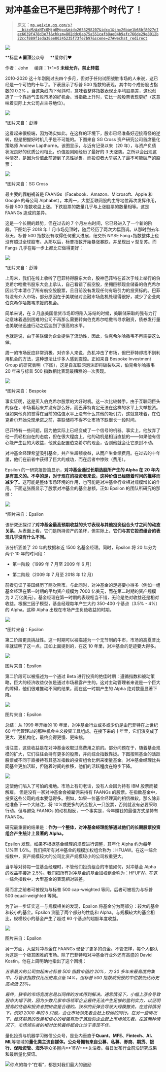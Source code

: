 # 对冲基金已不是巴菲特那个时代了！

> 原文：[`mp.weixin.qq.com/s?__biz=MzAxNTc0Mjg0Mg==&mid=2653298207&idx=1&sn=26bae1b68bf8027e7ec6639f478d3e7f&chksm=802ddc0ab75a551cafb8ae04b9afc766de29e8012b22ccf889f1eda38ee80245235f73fe7b97&scene=27#wechat_redirect`](http://mp.weixin.qq.com/s?__biz=MzAxNTc0Mjg0Mg==&mid=2653298207&idx=1&sn=26bae1b68bf8027e7ec6639f478d3e7f&chksm=802ddc0ab75a551cafb8ae04b9afc766de29e8012b22ccf889f1eda38ee80245235f73fe7b97&scene=27#wechat_redirect)

![](img/34178214a765d0578fea405af887f201.png)

**标星★****置顶****公众号     **爱你们♥   

作者：John     编译：1+1=6 **未经允许，禁止转载**

2010-2020 这十年刚刚过去四个多月，但对于任何试图战胜市场的人来说，这已经是一个可怕的十年了。下表展示了标普 500 指数的表现，其中每个成份股占指数的 0.2% 。当这条线向下倾斜时，意味着整体指数表现比平均股票差，这也创造了一个靠运气击败市场的好机会。当指数上升时，它比一般股票表现更好（这意味着实际上大公司占主导地位）。

![](img/4dddfc0fdd22387f661ed4aa93d156fb.png)

*图片来自：彭博

这看起来很极端，因为确实如此。在这样的环境下，股市已经准备好迎接奇怪的逆转，但是把握好时机几乎是不可能的。下图来自 SG Cross 资产研究公司首席量化策略师 Andrew Lapthorne。该图显示，与近有记录以来（20 年），与资产负债状况良好的优质公司相比，价值股刚刚经历了最好的 3 天涨势。之所以会出现这种情况，是因为价值此前遭到了恶性抛售，而投资者大举买入了最不可能破产的股票：

![](img/4ef87c7075399831968c3ebf1b2eabac.png)

*图片来自：SG Cross

最主要的罪魁祸首是 FAANGs（Facebook、Amazon、Microsoft、Apple 和 Google 的母公司 Alphabet）。本周一，大型互联网股的主导地位再次发挥作用，标普 500 指数收盘上涨。下跌股票的数量几乎与上涨股票的数量相等。这是 FAANGs 造成的差异。

这是一个长期的趋势，但在过去的 7 个月左右时间，它已经进入了一个新的阶段。下图始于 2018 年 1 月市场见顶时，随后经历了两次大幅回调。从那时到去年秋天，标普 500 指数没有取得任何重大进展，纽交所 NYSE Fang+指数整体上也没有超过全球股市。从那以后，标普指数开始暴涨暴跌，并呈现出 v 型复苏。而 Fangs 几乎在每一步上都比它做得更好：

![](img/6b1f9a95d5eea9c5b210ad167d8afab1.png)

*图片来自：彭博

上周末，我们在线上收听了巴菲特得股东大会，股神巴菲特在首次于线上举行的伯克希尔哈撒韦股东大会上承认，自己看错了航空股，坐拥巨额现金储备的伯克希尔因此亏本清仓了所有航空股股票，且目前没有发现任何有吸引力的投资标的。巴菲特没有介入市场，部分原因在于美联储对金融市场危机处理得很好，减少了企业向伯克希尔哈撒韦求援的机会。

简单来说，在 3 月底美国信贷市场即将陷入冻结的时候，美联储采取的强有力行动意味着遇到困难的公司不再那么需要转向伯克希尔哈撒韦寻求融资，债券发行量也美联储迅速行动之后达到了很高的水平。

也就是说，由于美联储为企业提供了流动性，因此，伯克希尔哈撒韦不再需要这么做。

周一的市场反应非常消极。对许多人来说，危机冲击了市场，但巴菲特却找不到利用机会的方法，这种想法让许多人感到震惊。正如来自 Bespoke Investment Group 的研究表明（下图），这是自互联网泡沫即将破裂以来，伯克希尔哈撒韦 20 年来与标普 500 指数相比表现最糟糕的一次表现。

![](img/bf5c9c0fc0c3382d298827e58c0a6dff.png)

*图片来自：Bespoke

事实证明，这是买入伯克希尔股票的大好时机。这一次比较棘手。由于互联网巨头的存在，市场看起来并没有那么好，而巴菲特肯定无法在这样的水平上大举投资。但如果他真的觉得在当前的估值水平上没有什么其他的吸引力，这就意味着，在伯克希尔开始兑现承诺之前，美联储将不得不让市场下跌很长一段时间。

巴菲特有一些问题，因为他实际上已经变成了一个信号的机器。事实上，他放弃了他一贯轻松自在的态度，但在很大程度上，他的动机是相当直接的——如果他有信心能产生巨的大收益，他就会配置伯克希尔的现金，否则他就会让它原封不动。

对冲基金经理希望吸引基金，并产生超额收益，从而产生业绩费用。在过去的十年里，他们在前者中获得了巨大的成功，而在后者中惨败（费用）。

Epsilon 的一研究报告篇显示，**对冲基金通过长期选股所产生的 Alpha 在 20 年内是有意义的。不幸的是，对于现在的投资者来说，这种价值已经随着时间的推移而减少了**。这可能是整体市场环境的作用，也可能是对冲基金行业相对规模增长的作用。下面这张图显示了股票对冲基金的基金总额，正如 Epsilon 的团队所研究的那样：

![](img/183ba41c57477b85816dba06f07f7efe.png)

*图片来自：Epsilon

该研究还探讨了**对冲基金最高预期收益的头寸表现与其他投资组合头寸之间的动态关系**。从表面上看，它们是所持资产的圣杯，但实际上，**它们与其它投资组合的表现几乎没有什么不同。**

该分析涵盖了 20 年的数据和近 1500 名基金经理。同时，Epsilon 将 20 年分为两个 10 年的时间段：

*   第一阶段（1999 年 7 月至 2009 年 6 月）

*   第二阶段（2009 年 7 月至 2018 年 12 月）

前者见证了美国经历了两次熊市。与此同时，对冲基金的足迹要小得多（例如一组基金经理在第一时期的平均资产规模为 7000 亿美元，而在第二时期的资产规模为 2 万亿美元）。基金经理在第一时期的表现相当不错，无论是绝对收益还是相对收益。根据三因子模型，基金经理每年产生大约 350-400 个基点（3.5% - 4%）的 Alpha。这种 Alpha 出现在市场产生负绝收益的时期。

![](img/a864bd0633388511db8e54a4c4e472b8.png)

*图片来自：Epsilon

第二阶段更具挑战性。这一时期可以被描述为一个无节制的牛市，市场的高夏普比率就证明了这一点。正如上面提到的，在这 10 年里，对冲基金的足迹要大得多。

![](img/a8660eb74785eba2f1702de849ead0b9.png)

图片来自：Epsilon

第二阶段可以被描述为一个通过 Beta 进行投资的绝佳时期：遵循指数和被动策略，巨大的经济收益仅仅是通过市场暴露产生的。这对主动管理者来说是一个巨大的障碍，他们很难推动不同的结果，而在这一时期产生的 Alpha 绝对数量显著下降。

![](img/b80ed35b9cde816e1ba1e0306d36d82d.png)

图片来自：Epsilon

总结：从 1999 年开始的 10 年里，对冲基金行业或多或少仍是由巴菲特在上世纪 60 年代管理过的那种机会主义投资工具组成。在接下来的十年里，它们演变成了更大、更机构化，最终变得更慢、更笨拙。

请注意，这些收益是在对冲基金收取过高费用之前的。部分问题在于，随着基金规模的扩大，它们往往会持有更多的股票，并向综合指数靠拢。下图按照基金的活跃股票或不同于直接持有其基准指数的投资组合比例来衡量基金。对冲基金经理比共同基金更加活跃，但随着时间的推移，他们的活跃程度在稳步下降。

![](img/17a86136f376262b188468ec4f01f266.png)

这使他们陷入了可怕的境地。市场上有句老话，没有人会因为持有 IBM 股票而被解雇。 但是没有一家对冲基金会被雇佣来持有 FAANGs 的股票。在指数基金中，投资这些公司的成本要低得多。例如，如果一位基金经理真的相信微软，那么除非他准备下一个大赌注，将 10%或更多的资金投入一只股票，否则就没有必要采取行动。但与避免 FAANGs 的动机相反，一个事实是，今年赚钱的最佳方式是持有 FAANGs。

研究最重要的结果是：**作为一个整体，对冲基金经理能够通过他们的长期股票投资组合产生统计上显著的 Alpha。**

Epsilon 发现，如果不根据基金经理的规模进行调整，其年化 Alpha 约为每年 1.1%至 1.6%。我们把所有对冲基金的规模加权组合称为：HFUAW。在这一综合指数中，资产规模较大的公司比资产规模较小的公司权重更大。

当平等对待每一位基金经理时，不管他们投资组合的市值如何，对冲基金 Alpha 的收益率接近 2.5%。我们把所有对冲基金的基金加权组合称为：HFUFW。在这一综合指数中，大型基金的表现相对较差。

简而言之前者可被视为与标普 500 cap-weighted 等同，后者可被视为与标普 500 equal-weighted 等同。

为了进一步证实这一与规模相关的发现，Epsilon 将基金分为两部分：较大的基金和较小的基金。Epsilon 测量了两个部分的性能和 Alpha。与规模较大的基金相比，规模较小的基金产生了超过 60 个基点的超额年度收益。

![](img/bc959de1c1f8468f2bcb0f6b62967a18.png)

图片来自：Epsilon

另一方面，大型对冲基金在 FAANGs 储备了更多的资金。不管怎样，每个人都认为这是一个极其困难的市场。除了巴菲特和对冲基金行业外还有高盛的 David Kostin。他在上周明确地指出了这个困境：

*五家最大的公司加起来占标普 500 指数市值的 20%，为 30 多年来最高度的集中。尽管该指数仅比历史高点低 14%，但标普 500 指数成份股的中位数仍比历史高点低 23%。*

*最终，狭窄的市场宽度总是以同样的方式得到解决。通常情况下，小幅上涨会导致股市大幅下跌，因为少数几家市场领军企业最终无法产生足够的盈利实力，以证明提高的估值和投资者拥挤度是合理的。狭窄的反弹会导致大规模撤资。在这种情况下，例如 2000 年的 5 只股，会让市场领先者会赶上较弱的同行。在另一些情况下，经济前景的改善和信心的增强有助于落后的企业赶上市场领先者。在这两种情况下，市场领先者的相对优势最终都会让位于表现不佳。*

量化投资与机器学习微信公众号，是业内垂直于**Quant、MFE、Fintech、AI、ML**等领域的**量化类主流自媒体。**公众号拥有来自**公募、私募、券商、期货、银行、保险资管、海外**等众多圈内**18W+**关注者。每日发布行业前沿研究成果和最新量化资讯。

![](img/6cba9abe9f2c434df7bd9c0d0d6e1156.png)你点的每个“在看”，都是对我们最大的鼓励